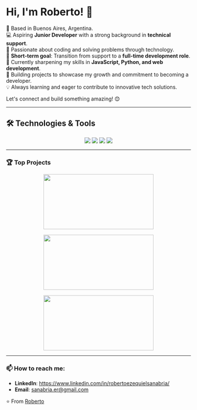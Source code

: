 # Hi, I'm Roberto! 👋

📍 Based in Buenos Aires, Argentina.  
💻 Aspiring **Junior Developer** with a strong background in **technical support**.  
🚀 Passionate about coding and solving problems through technology.  
🎯 **Short-term goal**: Transition from support to a **full-time development role**.  
🌱 Currently sharpening my skills in **JavaScript, Python, and web development**.  
🔧 Building projects to showcase my growth and commitment to becoming a developer.  
💡 Always learning and eager to contribute to innovative tech solutions.  

Let's connect and build something amazing! 😊  

---

## 🛠️ Technologies & Tools

<p align="center">
  <!-- Lenguajes y Frameworks principales -->
  <img src="https://skillicons.dev/icons?i=python,java,js,php,dotnet" />
  
  <!-- Desarrollo Web & Cloud -->
  <img src="https://skillicons.dev/icons?i=html,css,bootstrap,flask,azure,firebase" />
  
  <!-- Bases de Datos y Herramientas Dev -->
  <img src="https://skillicons.dev/icons?i=mongodb,mysql,github,postman,visualstudio,androidstudio" />
  
  <!-- Otros esenciales -->
  <img src="https://skillicons.dev/icons?i=linux,figma,slack" />
</p>

---

### 🏆 Top Projects

<div align="center" style="display: flex; flex-wrap: wrap; gap: 15px; justify-content: center;">
  <a href="https://github.com/robsanabria/Slackbot">
    <img src="https://github-readme-stats.vercel.app/api/pin/?username=robsanabria&repo=Slackbot" style="width: 300px; height: 150px;"/>
  </a>
  <a href="https://github.com/robsanabria/Restaurant-Management-System-.Net">
    <img src="https://github-readme-stats.vercel.app/api/pin/?username=robsanabria&repo=Restaurant-Management-System-.Net" style="width: 300px; height: 150px;"/>
  </a>
  <a href="https://github.com/robsanabria/Online-Store-JavaWeb-Tomcat-GET-POST-">
    <img src="https://github-readme-stats.vercel.app/api/pin/?username=robsanabria&repo=Online-Store-JavaWeb-Tomcat-GET-POST-" style="width: 300px; height: 150px;"/>
  </a>
</div>

---

### 📫 How to reach me:
- **LinkedIn**: https://www.linkedin.com/in/robertoezequielsanabria/
- **Email**: sanabria.er@gmail.com


⭐️ From [Roberto](https://github.com/robsanabria/robsanabria/)

